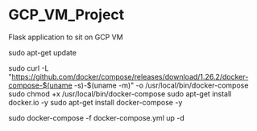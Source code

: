 # GCP_VM_Project
Flask application to sit on GCP VM

sudo apt-get update

sudo curl -L "https://github.com/docker/compose/releases/download/1.26.2/docker-compose-$(uname
-s)-$(uname -m)" -o /usr/local/bin/docker-compose
sudo chmod +x /usr/local/bin/docker-compose
sudo apt-get install docker.io -y
sudo apt-get install docker-compose -y

sudo docker-compose -f docker-compose.yml up -d 